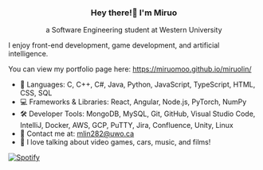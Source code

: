 <h3 align="center">Hey there!👋 I'm Miruo</h3>
<p align="center">a Software Engineering student at Western University</p>

I enjoy front-end development, game development, and artificial intelligence.

You can view my portfolio page here: https://miruomoo.github.io/miruolin/


- 💬 Languages: C, C++, C#, Java, Python, JavaScript, TypeScript, HTML, CSS, SQL
- 💻 Frameworks & Libraries: React, Angular, Node.js, PyTorch, NumPy
- 🛠️ Developer Tools:  MongoDB, MySQL, Git, GitHub, Visual Studio Code, IntelliJ, Docker, AWS, GCP, PuTTY, Jira,
Confluence, Unity, Linux
- 📧 Contact me at: mlin282@uwo.ca
- 👾 I love talking about video games, cars, music, and films!

[![Spotify](https://spotify-github-readme.vercel.app/api/spotify)](https://open.spotify.com/album/60GztqOaIVBN0VCwa7nnKh)


